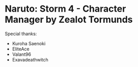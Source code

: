 # Naruto: Storm 4 - Character Manager by Zealot Tormunds

Special thanks:
- Kuroha Saenoki
- EliteAce
- Valant96
- Exavadeathwitch
